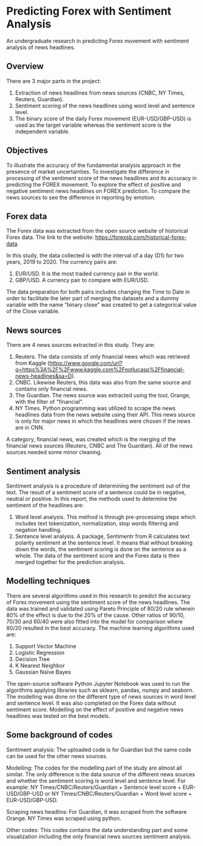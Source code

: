 # Predicting Forex with Sentiment Analysis
An undergraduate research in predicting Forex movement with sentiment analysis of news headlines. 

## Overview
There are 3 major parts in the project: 
1. Extraction of news headlines from news sources (CNBC, NY Times, Reuters, Guardian).
2. Sentiment scoring of the news headlines using word level and sentence level. 
3. The binary score of the daily Forex movement (EUR-USD/GBP-USD) is used as the target variable whereas the sentiment score is the independent variable. 

## Objectives
To illustrate the accuracy of the fundamental analysis approach in the presence of market uncertainties.
To investigate the difference in processing of the sentiment score of the news headlines and its accuracy in predicting the FOREX movement.
To explore the effect of positive and negative sentiment news headlines on FOREX prediction.
To compare the news sources to see the difference in reporting by emotion.

## Forex data
The Forex data was extracted from the open source website of historical Forex data. The link to the website: https://forexsb.com/historical-forex-data. 

In this study, the data collected is with the interval of a day (D1) for two years, 2019 to 2020. The currency pairs are:
1. EUR/USD. It is the most traded currency pair in the world.
2. GBP/USD. A currency pair to compare with EUR/USD.

The data preparation for both pairs includes changing the Time to Date in order to facilitate the later part of merging the datasets and a dummy variable with the name “binary close” was created to get a categorical value of the Close variable. 

## News sources
There are 4 news sources extracted in this study. They are: 
1. Reuters. The data consists of only financial news which was retrieved from Kaggle (https://www.google.com/url?q=https%3A%2F%2Fwww.kaggle.com%2Fnotlucasp%2Ffinancial-news-headlines&sa=D).  
2. CNBC. Likewise Reuters, this data was also from the same source and contains only financial news.
3. The Guardian. The news source was extracted using the tool, Orange, with the filter of "financial". 
4. NY Times. Python programming was utilized to scrape the news headlines data from the news website using their API. This news source is only for major news in which the headlines were chosen if the news are in CNN. 

A category, financial news, was created which is the merging of the financial news sources (Reuters, CNBC and The Guardian). All of the news sources needed some minor cleaning.  

## Sentiment analysis
Sentiment analysis is a procedure of determining the sentiment out of the text. The result of a sentiment score of a sentence could be in negative, neutral or positive. In this report, the methods used to determine the sentiment of the headlines are: 
1. Word level analysis. This method is through pre-processing steps which includes text tokenization, normalization, stop words filtering and negation handling. 
2. Sentence level analysis. A package, Sentimentr from R calculates text polarity sentiment at the sentence level. It means that without breaking down the words, the sentiment scoring is done on the sentence as a whole. 
The data of the sentiment score and the Forex data is then merged together for the prediction analysis. 

## Modelling techniques
There are several algorithms used in this research to predict the accuracy of Forex movement using the sentiment score of the news headlines. The data was trained and validated using Pareto Principle of 80/20 rule wherein 80% of the effect is due to the 20% of the cause. Other ratios of 90/10, 70/30 and 60/40 were also fitted into the model for comparison where 80/20 resulted in the best accuracy. 
The machine learning algorithms used are: 
1. Support Vector Machine 
2. Logistic Regression
3. Decision Tree
4. K Nearest Neighbor
5. Gaussian Naïve Bayes

The open-source software Python Jupyter Notebook was used to run the algorithms applying libraries such as sklearn, pandas, numpy and seaborn. The modelling was done on the different type of news sources in word level and sentence level. It was also completed on the Forex data without sentiment score. Modelling on the effect of positive and negative news headlines was tested on the best models. 

## Some background of codes
Sentiment analysis: 
The uploaded code is for Guardian but the same code can be used for the other news sources. 

Modelling:
The codes for the modelling part of the study are almost all similar. The only difference is the data source of the different news sources and whether the sentiment scoring is word level and sentence level. For example: NY Times/CNBC/Reuters/Guardian + Sentence level score + EUR-USD/GBP-USD or NY Times/CNBC/Reuters/Guardian + Word level score + EUR-USD/GBP-USD. 

Scraping news headlins: 
For Guardian, it was scraped from the software Orange. 
NY Times was scraped using python. 

Other codes: 
This codes contains the data understanding part and some visualization including the only financial news sources sentiment analysis. 
